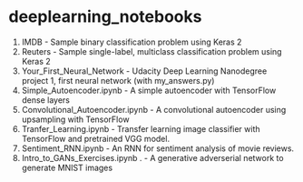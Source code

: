 # deeplearning_notebooks
1. IMDB - Sample binary classification problem using Keras 2
2. Reuters - Sample single-label, multiclass classification problem using Keras 2
3. Your_First_Neural_Network - Udacity Deep Learning Nanodegree project 1, first neural network (with my_answers.py)
4. Simple_Autoencoder.ipynb - A simple autoencoder with TensorFlow dense layers
5. Convolutional_Autoencoder.ipynb - A convolutional autoencoder using upsampling with TensorFlow 
6. Tranfer_Learning.ipynb - Transfer learning image classifier with TensorFlow and pretrained VGG model.
7. Sentiment_RNN.ipynb - An RNN for sentiment analysis of movie reviews.
8. Intro_to_GANs_Exercises.ipynb . - A generative adverserial network to generate MNIST images
